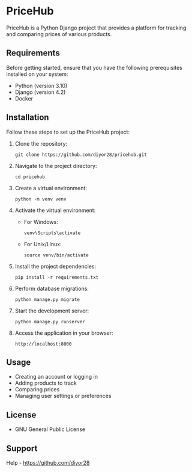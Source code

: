 # PriceHub

PriceHub is a Python Django project that provides a platform for tracking and comparing prices of various products.

## Requirements

Before getting started, ensure that you have the following prerequisites installed on your system:

- Python (version 3.10)
- Django (version 4.2)
- Docker

## Installation

Follow these steps to set up the PriceHub project:

1. Clone the repository:

   ```
   git clone https://github.com/diyor28/pricehub.git
   ```

2. Navigate to the project directory:

   ```
   cd pricehub
   ```

3. Create a virtual environment:

   ```
   python -m venv venv
   ```

4. Activate the virtual environment:

   - For Windows:

     ```
     venv\Scripts\activate
     ```

   - For Unix/Linux:

     ```
     source venv/bin/activate
     ```

5. Install the project dependencies:

   ```
   pip install -r requirements.txt
   ```

6. Perform database migrations:

   ```
   python manage.py migrate
   ```

7. Start the development server:

   ```
   python manage.py runserver
   ```

8. Access the application in your browser:

   ```
   http://localhost:8000
   ```

## Usage
  - Creating an account or logging in
  - Adding products to track
  - Comparing prices
  - Managing user settings or preferences

## License

- GNU General Public License

## Support

Help - https://github.com/diyor28
